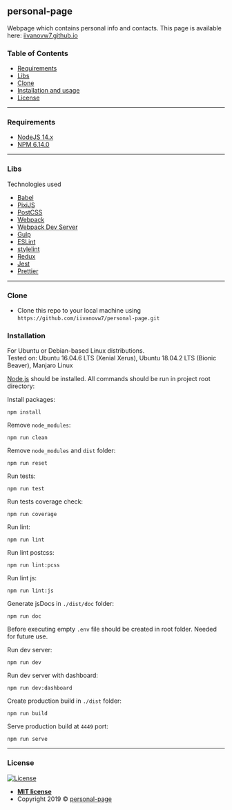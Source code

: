 ## personal-page

Webpage which contains personal info and contacts.
This page is available here: [iivanovw7.github.io](https://iivanovw7.github.io/)

### Table of Contents

- [Requirements](#requirements)
- [Libs](#libs)
- [Clone](#clone)
- [Installation and usage](#installation)
- [License](#license)

---

### Requirements

- [NodeJS 14.x](https://nodejs.org/en/)
- [NPM 6.14.0](https://www.npmjs.com/get-npm)

---

### Libs

Technologies used
- [Babel](http://babeljs.io)
- [PixiJS](https://www.pixijs.com/)
- [PostCSS](https://postcss.org/)
- [Webpack](https://webpack.js.org/)
- [Webpack Dev Server](https://webpack.js.org/configuration/dev-server/)
- [Gulp](https://gulpjs.com/)
- [ESLint](https://eslint.org)
- [stylelint](https://stylelint.io)
- [Redux](https://redux.js.org/)
- [Jest](https://jestjs.io/)
- [Prettier](https://prettier.io/)

---

### Clone

- Clone this repo to your local machine using `https://github.com/iivanovw7/personal-page.git`

### Installation

For Ubuntu or Debian-based Linux distributions. <br />
Tested on: Ubuntu 16.04.6 LTS (Xenial Xerus), Ubuntu 18.04.2 LTS (Bionic Beaver), Manjaro Linux

[Node.js](https://nodejs.org) should be installed.
All commands should be run in project root directory:

Install packages:
```
npm install
```
Remove ```node_modules```:
```
npm run clean
```
Remove ```node_modules``` and ```dist``` folder:
```
npm run reset
```
Run tests:
```
npm run test
```
Run tests coverage check:
```
npm run coverage
```
Run lint:
```
npm run lint
```
Run lint postcss:
```
npm run lint:pcss
```
Run lint js:
```
npm run lint:js
```
Generate jsDocs in ```./dist/doc``` folder:
```
npm run doc
```
Before executing empty ```.env``` file should be created in root folder.
Needed for future use.

Run dev server:
```
npm run dev
```
Run dev server with dashboard:
```
npm run dev:dashboard
```
Create production build in ```./dist``` folder:
```
npm run build
```
Serve production build at ```4449``` port:
```
npm run serve
```

---

### License

[![License](http://img.shields.io/:license-mit-blue.svg?style=flat-square)](http://badges.mit-license.org)

- **[MIT license](http://opensource.org/licenses/mit-license.php)**
- Copyright 2019 © <a href="/" target="_blank">personal-page</a>
